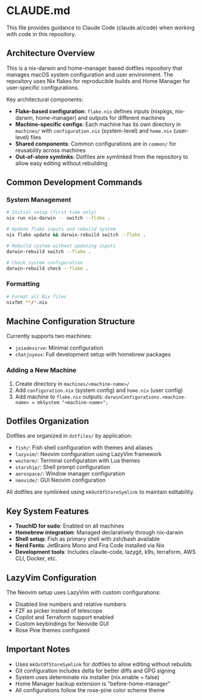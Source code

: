 # CLAUDE.md

This file provides guidance to Claude Code (claude.ai/code) when working with code in this repository.

## Architecture Overview

This is a nix-darwin and home-manager based dotfiles repository that manages macOS system configuration and user environment. The repository uses Nix flakes for reproducible builds and Home Manager for user-specific configurations.

Key architectural components:
- **Flake-based configuration**: `flake.nix` defines inputs (nixpkgs, nix-darwin, home-manager) and outputs for different machines
- **Machine-specific configs**: Each machine has its own directory in `machines/` with `configuration.nix` (system-level) and `home.nix` (user-level) files
- **Shared components**: Common configurations are in `common/` for reusability across machines
- **Out-of-store symlinks**: Dotfiles are symlinked from the repository to allow easy editing without rebuilding

## Common Development Commands

### System Management
```bash
# Initial setup (first time only)
nix run nix-darwin -- switch --flake .

# Update flake inputs and rebuild system
nix flake update && darwin-rebuild switch --flake .

# Rebuild system without updating inputs
darwin-rebuild switch --flake .

# Check system configuration
darwin-rebuild check --flake .
```

### Formatting
```bash
# Format all Nix files
nixfmt **/*.nix
```

## Machine Configuration Structure

Currently supports two machines:
- `joiedevirve`: Minimal configuration
- `chatjoyeux`: Full development setup with homebrew packages

### Adding a New Machine
1. Create directory in `machines/<machine-name>/`
2. Add `configuration.nix` (system config) and `home.nix` (user config)
3. Add machine to `flake.nix` outputs: `darwinConfigurations.<machine-name> = mkSystem "<machine-name>";`

## Dotfiles Organization

Dotfiles are organized in `dotfiles/` by application:
- `fish/`: Fish shell configuration with themes and aliases
- `lazyvim/`: Neovim configuration using LazyVim framework
- `wezterm/`: Terminal configuration with Lua themes
- `starship/`: Shell prompt configuration
- `aerospace/`: Window manager configuration
- `neovide/`: GUI Neovim configuration

All dotfiles are symlinked using `mkOutOfStoreSymlink` to maintain editability.

## Key System Features

- **TouchID for sudo**: Enabled on all machines
- **Homebrew integration**: Managed declaratively through nix-darwin
- **Shell setup**: Fish as primary shell with zsh/bash available
- **Nerd Fonts**: JetBrains Mono and Fira Code installed via Nix
- **Development tools**: Includes claude-code, lazygit, k9s, terraform, AWS CLI, Docker, etc.

## LazyVim Configuration

The Neovim setup uses LazyVim with custom configurations:
- Disabled line numbers and relative numbers
- FZF as picker instead of telescope
- Copilot and Terraform support enabled
- Custom keybindings for Neovide GUI
- Rose Pine themes configured

## Important Notes

- Uses `mkOutOfStoreSymlink` for dotfiles to allow editing without rebuilds
- Git configuration includes delta for better diffs and GPG signing
- System uses determinate nix installer (nix.enable = false)
- Home Manager backup extension is "before-home-manager"
- All configurations follow the rose-pine color scheme theme